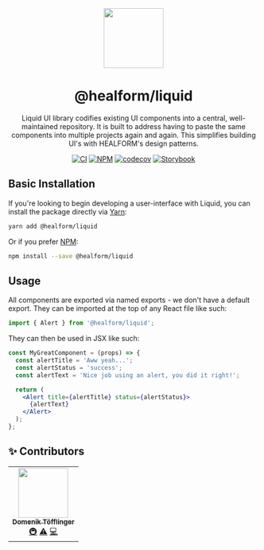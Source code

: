 <div align="center">

<img src="https://i.imgur.com/gITOD4N.png" width="120px" style="margin-bottom: 0px">

# @healform/liquid 

Liquid UI library codifies existing UI components into a central, well-maintained repository. It is built to address having to paste the same components into multiple projects again and again. This simplifies building UI's with HEALFORM's design patterns.

[![CI](https://github.com/HEALFORM/liquid/actions/workflows/ci.yml/badge.svg?branch=main)](https://github.com/HEALFORM/liquid/actions/workflows/ci.yaml)
[![NPM](https://img.shields.io/npm/v/@healform/liquid.svg)](https://www.npmjs.com/package/@healform/liquid)
[![codecov](https://codecov.io/gh/HEALFORM/liquid/branch/main/graph/badge.svg)](https://codecov.io/gh/HEALFORM/liquid)
[![Storybook](https://cdn.jsdelivr.net/gh/storybookjs/brand@main/badge/badge-storybook.svg)](https://ui-library.healform.de/)

</div>

## Basic Installation

If you're looking to begin developing a user-interface with Liquid, you can install the package directly via [Yarn](https://yarnpkg.com/):

```bash
yarn add @healform/liquid
```

Or if you prefer [NPM](https://npmjs.com):

```bash
npm install --save @healform/liquid
```

## Usage

All components are exported via named exports - we don't have a default export. They can be imported at the top of any React file like such:

```javascript
import { Alert } from '@healform/liquid';
```

They can then be used in JSX like such:

```jsx
const MyGreatComponent = (props) => {
  const alertTitle = 'Aww yeah...';
  const alertStatus = 'success';
  const alertText = 'Nice job using an alert, you did it right!';

  return (
    <Alert title={alertTitle} status={alertStatus}>
      {alertText}
    </Alert>
  );
};
```

## ✨ Contributors

<!-- ALL-CONTRIBUTORS-LIST:START - Do not remove or modify this section -->
<!-- prettier-ignore-start -->
<!-- markdownlint-disable -->
<table>
  <tr>
    <td align="center"><a href="https://dmnktoe.de"><img src="https://avatars.githubusercontent.com/u/34511635?v=4?s=100" width="100px;" alt=""/><br /><sub><b>Domenik Töfflinger</b></sub></a><br /><a href="#infra-dmnktoe" title="Infrastructure (Hosting, Build-Tools, etc)">🚇</a> <a href="https://github.com/HEALFORM/liquid/commits?author=dmnktoe" title="Tests">⚠️</a> <a href="https://github.com/HEALFORM/liquid/commits?author=dmnktoe" title="Code">💻</a></td>
  </tr>
</table>
<!-- markdownlint-restore -->
<!-- prettier-ignore-end -->
<!-- ALL-CONTRIBUTORS-LIST:END -->
